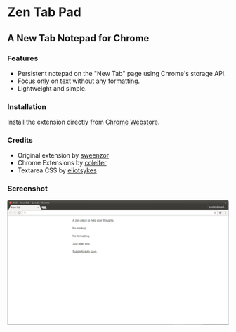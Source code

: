 # Zen Tab Pad

## A New Tab Notepad for Chrome

### Features

* Persistent notepad on the "New Tab" page using Chrome's storage API.
* Focus only on text without any formatting.
* Lightweight and simple.

### Installation

Install the extension directly from [Chrome Webstore](https://chrome.google.com/webstore/detail/zen-tab-pad/hgojnajokjdjlmfdonnnkgomloikhpnc).

### Credits

* Original extension by [sweenzor](https://github.com/sweenzor/new-tab-notepad)
* Chrome Extensions by [coleifer](https://github.com/coleifer/chrome-extensions)
* Textarea CSS by [eliotsykes](http://www.webdevbreak.com/episodes/zen-textarea-pure-css/demo)

### Screenshot

![](screenshot.png)
